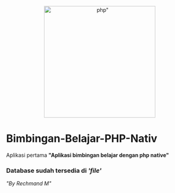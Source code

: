 <p align="center"><a href="https://rechmand.id" target="_blank"><img src="https://upload.wikimedia.org/wikipedia/commons/thumb/2/27/PHP-logo.svg/220px-PHP-logo.svg.png" width="300" alt=php"></a></p>
  
# Bimbingan-Belajar-PHP-Nativ
Aplikasi pertama **"Aplikasi bimbingan belajar dengan php native"**
### Database sudah tersedia di *'file'*

*"By Rechmand M"*


